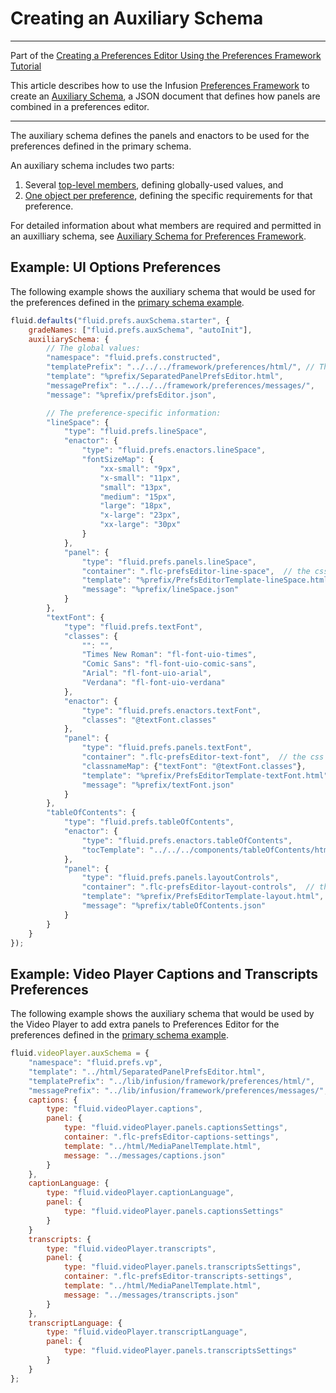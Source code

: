 # Creating an Auxiliary Schema #

---
Part of the [Creating a Preferences Editor Using the Preferences Framework Tutorial](CreatingAPreferncesEditorUsingThePreferencesFramework.md)

This article describes how to use the Infusion [Preferences Framework](../PreferencesFramework.md)
to create an [Auxiliary Schema](../AuxiliarySchemaForPreferencesFramework.md), a JSON document that defines how panels are combined in a preferences editor.

---

The auxiliary schema defines the panels and enactors to be used for the preferences defined in the primary schema.

An auxiliary schema includes two parts:

1. Several [top-level members](../AuxiliarySchemaForPreferencesFramework.md#top-level-properties), defining globally-used values, and
2. [One object per preference](../AuxiliarySchemaForPreferencesFramework.md#preference-block-properties), defining the specific requirements for that preference.

For detailed information about what members are required and permitted in an auxilliary schema, see [Auxiliary Schema for Preferences Framework](../AuxiliarySchemaForPreferencesFramework.md).

## Example: UI Options Preferences ##

The following example shows the auxiliary schema that would be used for the preferences defined in the [primary schema example](CreatingAPrimarySchema.md#example-selected-ui-options-preferences).

```javascript
fluid.defaults("fluid.prefs.auxSchema.starter", {
    gradeNames: ["fluid.prefs.auxSchema", "autoInit"],
    auxiliarySchema: {
        // The global values:
        "namespace": "fluid.prefs.constructed",
        "templatePrefix": "../../../framework/preferences/html/", // The common path to settings panel templates
        "template": "%prefix/SeparatedPanelPrefsEditor.html",
        "messagePrefix": "../../../framework/preferences/messages/",
        "message": "%prefix/prefsEditor.json",

        // The preference-specific information:
        "lineSpace": {
            "type": "fluid.prefs.lineSpace",
            "enactor": {
                "type": "fluid.prefs.enactors.lineSpace",
                "fontSizeMap": {
                    "xx-small": "9px",
                    "x-small": "11px",
                    "small": "13px",
                    "medium": "15px",
                    "large": "18px",
                    "x-large": "23px",
                    "xx-large": "30px"
                }
            },
            "panel": {
                "type": "fluid.prefs.panels.lineSpace",
                "container": ".flc-prefsEditor-line-space",  // the css selector in the template where the panel is rendered
                "template": "%prefix/PrefsEditorTemplate-lineSpace.html",
                "message": "%prefix/lineSpace.json"
            }
        },
        "textFont": {
            "type": "fluid.prefs.textFont",
            "classes": {
                "": "",
                "Times New Roman": "fl-font-uio-times",
                "Comic Sans": "fl-font-uio-comic-sans",
                "Arial": "fl-font-uio-arial",
                "Verdana": "fl-font-uio-verdana"
            },
            "enactor": {
                "type": "fluid.prefs.enactors.textFont",
                "classes": "@textFont.classes"
            },
            "panel": {
                "type": "fluid.prefs.panels.textFont",
                "container": ".flc-prefsEditor-text-font",  // the css selector in the template where the panel is rendered
                "classnameMap": {"textFont": "@textFont.classes"},
                "template": "%prefix/PrefsEditorTemplate-textFont.html",
                "message": "%prefix/textFont.json"
            }
        },
        "tableOfContents": {
            "type": "fluid.prefs.tableOfContents",
            "enactor": {
                "type": "fluid.prefs.enactors.tableOfContents",
                "tocTemplate": "../../../components/tableOfContents/html/TableOfContents.html"
            },
            "panel": {
                "type": "fluid.prefs.panels.layoutControls",
                "container": ".flc-prefsEditor-layout-controls",  // the css selector in the template where the panel is rendered
                "template": "%prefix/PrefsEditorTemplate-layout.html",
                "message": "%prefix/tableOfContents.json"
            }
        }
    }
});
```

## Example: Video Player Captions and Transcripts Preferences ##

The following example shows the auxiliary schema that would be used by the Video Player to add extra panels to Preferences Editor for the preferences defined in the [primary schema example](CreatingAPrimarySchema.md#example-video-player-extra-preferences).

```javascript
fluid.videoPlayer.auxSchema = {
    "namespace": "fluid.prefs.vp",
    "template": "../html/SeparatedPanelPrefsEditor.html",
    "templatePrefix": "../lib/infusion/framework/preferences/html/",
    "messagePrefix": "../lib/infusion/framework/preferences/messages/",
    captions: {
        type: "fluid.videoPlayer.captions",
        panel: {
            type: "fluid.videoPlayer.panels.captionsSettings",
            container: ".flc-prefsEditor-captions-settings",
            template: "../html/MediaPanelTemplate.html",
            message: "../messages/captions.json"
        }
    },
    captionLanguage: {
        type: "fluid.videoPlayer.captionLanguage",
        panel: {
            type: "fluid.videoPlayer.panels.captionsSettings"
        }
    }
    transcripts: {
        type: "fluid.videoPlayer.transcripts",
        panel: {
            type: "fluid.videoPlayer.panels.transcriptsSettings",
            container: ".flc-prefsEditor-transcripts-settings",
            template: "../html/MediaPanelTemplate.html",
            message: "../messages/transcripts.json"
        }
    },
    transcriptLanguage: {
        type: "fluid.videoPlayer.transcriptLanguage",
        panel: {
            type: "fluid.videoPlayer.panels.transcriptsSettings"
        }
    }
};
```
